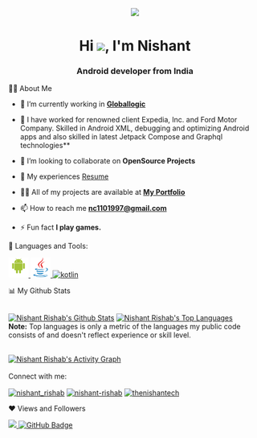 <p align="center">
  <img src="https://user-images.githubusercontent.com/75352438/133910287-f2dc0bf3-0889-4f65-b46e-b7e700d20d62.gif" />
</p>
<h1 align="center">Hi <img src="https://raw.githubusercontent.com/MartinHeinz/MartinHeinz/master/wave.gif" width="30px">, I'm Nishant</h1>
<h3 align="center">Android developer from India</h3>
   🙋‍♂️ About Me

- 🔭 I’m currently working in **[Globallogic](https://www.globallogic.com/)**

- 🌱 I have worked for renowned client Expedia, Inc. and Ford Motor Company. Skilled in Android XML, debugging and optimizing Android apps and also skilled in latest Jetpack Compose and Graphql technologies**

- 👯 I’m looking to collaborate on **OpenSource Projects**
- 📄 My experiences [Resume](https://drive.google.com/file/d/10x4e9OuMw6T93uw5AyIk5jj2UZg1mkC1/view?usp=sharing)

- 👨‍💻 All of my projects are available at **[My Portfolio](https://goofy-bell-c54a39.netlify.app)**

- 📫 How to reach me **nc1101997@gmail.com**

- ⚡ Fun fact **I play games.**


🚀 Languages and Tools:
<p align="left"> <a href="https://developer.android.com" target="_blank"> <img src="https://raw.githubusercontent.com/devicons/devicon/master/icons/android/android-original-wordmark.svg" alt="android" width="40" height="40"/> </a> <a href="https://www.java.com" target="_blank"> <img src="https://raw.githubusercontent.com/devicons/devicon/master/icons/java/java-original.svg" alt="java" width="40" height="40"/> </a> <a href="https://kotlinlang.org" target="_blank"> <img src="https://www.vectorlogo.zone/logos/kotlinlang/kotlinlang-icon.svg" alt="kotlin" width="40" height="40"/> </a> </p>

📊 My Github Stats

  <br/>
    <a href="https://github.com/im-reprisal/github-readme-stats"><img alt="Nishant Rishab's Github Stats" src="https://github-readme-stats.vercel.app/api?username=im-reprisal&show_icons=true&count_private=true&theme=react&hide_border=true&bg_color=0D1117" /></a>
  <a href="https://github.com/im-reprisal/github-readme-stats"><img alt="Nishant Rishab's Top Languages" src="https://github-readme-stats.vercel.app/api/top-langs/?username=im-reprisal&langs_count=8&count_private=true&layout=compact&theme=react&hide_border=true&bg_color=0D1117" /></a>
  <br/>
  <b>Note:</b> Top languages is only a metric of the languages my public code consists of and doesn't reflect experience or skill level.
<br/>
<br/>

<a href="https://github.com/im-reprisal/github-readme-activity-graph"><img alt="Nishant Rishab's Activity Graph" src="https://activity-graph.herokuapp.com/graph?username=im-reprisal&bg_color=0D1117&color=5BCDEC&line=5BCDEC&point=FFFFFF&hide_border=true" /></a>
<br/>
<br/>
Connect with me:
<p align="left">
<a href="https://twitter.com/nishant_rishab" target="blank"><img align="center" src="https://raw.githubusercontent.com/rahuldkjain/github-profile-readme-generator/master/src/images/icons/Social/twitter.svg" alt="nishant_rishab" height="30" width="40" /></a>
<a href="https://www.linkedin.com/in/nishant-rishab-9b22351bb/" target="blank"><img align="center" src="https://raw.githubusercontent.com/rahuldkjain/github-profile-readme-generator/master/src/images/icons/Social/linked-in-alt.svg" alt="nishant-rishab" height="30" width="40" /></a>
<a href="https://instagram.com/thenishantech" target="blank"><img align="center" src="https://raw.githubusercontent.com/rahuldkjain/github-profile-readme-generator/master/src/images/icons/Social/instagram.svg" alt="thenishantech" height="30" width="40" /></a>
</p>

❤ Views and Followers

<a href="https://github.com/im-reprisal/github-profile-views-counter">
    <img src="https://komarev.com/ghpvc/?username=im-reprisal">
</a>
<a href="https://github.com/im-reprisal?tab=followers"><img src="https://img.shields.io/github/followers/im-reprisal?label=Followers&style=social" alt="GitHub Badge"></a>

